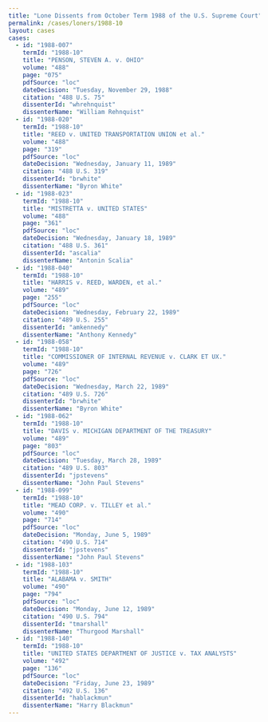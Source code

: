 ```yaml
---
title: "Lone Dissents from October Term 1988 of the U.S. Supreme Court"
permalink: /cases/loners/1988-10
layout: cases
cases:
  - id: "1988-007"
    termId: "1988-10"
    title: "PENSON, STEVEN A. v. OHIO"
    volume: "488"
    page: "075"
    pdfSource: "loc"
    dateDecision: "Tuesday, November 29, 1988"
    citation: "488 U.S. 75"
    dissenterId: "whrehnquist"
    dissenterName: "William Rehnquist"
  - id: "1988-020"
    termId: "1988-10"
    title: "REED v. UNITED TRANSPORTATION UNION et al."
    volume: "488"
    page: "319"
    pdfSource: "loc"
    dateDecision: "Wednesday, January 11, 1989"
    citation: "488 U.S. 319"
    dissenterId: "brwhite"
    dissenterName: "Byron White"
  - id: "1988-023"
    termId: "1988-10"
    title: "MISTRETTA v. UNITED STATES"
    volume: "488"
    page: "361"
    pdfSource: "loc"
    dateDecision: "Wednesday, January 18, 1989"
    citation: "488 U.S. 361"
    dissenterId: "ascalia"
    dissenterName: "Antonin Scalia"
  - id: "1988-040"
    termId: "1988-10"
    title: "HARRIS v. REED, WARDEN, et al."
    volume: "489"
    page: "255"
    pdfSource: "loc"
    dateDecision: "Wednesday, February 22, 1989"
    citation: "489 U.S. 255"
    dissenterId: "amkennedy"
    dissenterName: "Anthony Kennedy"
  - id: "1988-058"
    termId: "1988-10"
    title: "COMMISSIONER OF INTERNAL REVENUE v. CLARK ET UX."
    volume: "489"
    page: "726"
    pdfSource: "loc"
    dateDecision: "Wednesday, March 22, 1989"
    citation: "489 U.S. 726"
    dissenterId: "brwhite"
    dissenterName: "Byron White"
  - id: "1988-062"
    termId: "1988-10"
    title: "DAVIS v. MICHIGAN DEPARTMENT OF THE TREASURY"
    volume: "489"
    page: "803"
    pdfSource: "loc"
    dateDecision: "Tuesday, March 28, 1989"
    citation: "489 U.S. 803"
    dissenterId: "jpstevens"
    dissenterName: "John Paul Stevens"
  - id: "1988-099"
    termId: "1988-10"
    title: "MEAD CORP. v. TILLEY et al."
    volume: "490"
    page: "714"
    pdfSource: "loc"
    dateDecision: "Monday, June 5, 1989"
    citation: "490 U.S. 714"
    dissenterId: "jpstevens"
    dissenterName: "John Paul Stevens"
  - id: "1988-103"
    termId: "1988-10"
    title: "ALABAMA v. SMITH"
    volume: "490"
    page: "794"
    pdfSource: "loc"
    dateDecision: "Monday, June 12, 1989"
    citation: "490 U.S. 794"
    dissenterId: "tmarshall"
    dissenterName: "Thurgood Marshall"
  - id: "1988-140"
    termId: "1988-10"
    title: "UNITED STATES DEPARTMENT OF JUSTICE v. TAX ANALYSTS"
    volume: "492"
    page: "136"
    pdfSource: "loc"
    dateDecision: "Friday, June 23, 1989"
    citation: "492 U.S. 136"
    dissenterId: "hablackmun"
    dissenterName: "Harry Blackmun"
---
```

